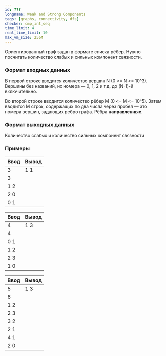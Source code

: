 ```yaml
---
id: ???
longname: Weak and Strong Components
tags: [graphs, connectivity, dfs]
checker: cmp_int_seq
time_limit: 4
real_time_limit: 10
max_vm_size: 256M
---
```


Ориентированный граф задан в формате списка рёбер. Нужно посчитать количество слабых и сильных компонент связности.

### Формат входных данных

В первой строке вводится количество вершин N (0 <= N <= 10^3). Вершины без названий, их номера — 0, 1, 2 и т.д. до (N-1)-й включительно.

Во второй строке вводится количество рёбер M (0 <= M <= 10^5). Затем вводится M строк, содержащих по два числа через пробел — это номера вершин, задающих ребро графа. Рёбра **направленные**.

### Формат выходных данных

Количество слабых и количество сильных компонент связности

### Примеры

| Ввод | Вывод |
|------|-------|
| 3    | 1 1   |
| 3    |       |
| 1 2  |       |
| 2 0  |       |
| 0 1  |       |


| Ввод | Вывод |
|------|-------|
| 4    | 1 3   |
| 4    |       |
| 0 1  |       |
| 1 2  |       |
| 2 3  |       |
| 1 0  |       |


| Ввод | Вывод |
|------|-------|
| 5    | 1 3   |
| 6    |       |
| 1 2  |       |
| 2 3  |       |
| 3 2  |       |
| 2 1  |       |
| 4 1  |       |
| 2 0  |       |

